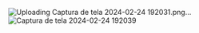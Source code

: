 ![Uploading Captura de tela 2024-02-24 192031.png…]()
![Captura de tela 2024-02-24 192039](https://github.com/Leonardo-Lucas-SPO/Routes-React-Native/assets/132526427/6d5c8025-b1a9-47e8-9ae1-806640ac9ee8)
